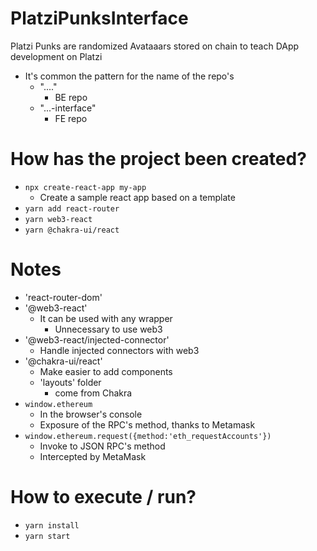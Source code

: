 # PlatziPunksInterface

Platzi Punks are randomized Avataaars stored on chain to teach DApp development on Platzi
* It's common the pattern for the name of the repo's
  * "...."
    * BE repo
  * "...-interface"
    * FE repo


# How has the project been created?
* `npx create-react-app my-app`
  * Create a sample react app based on a template
* `yarn add react-router`
* `yarn web3-react`
* `yarn @chakra-ui/react`

# Notes
* 'react-router-dom'
* '@web3-react'
  * It can be used with any wrapper
    * Unnecessary to use web3
* '@web3-react/injected-connector'
  * Handle injected connectors with web3
* '@chakra-ui/react'
  * Make easier to add components
  * 'layouts' folder
    * come from Chakra
* `window.ethereum`
  * In the browser's console
  * Exposure of the RPC's method, thanks to Metamask
* `window.ethereum.request({method:'eth_requestAccounts'})`
  * Invoke to JSON RPC's method
  * Intercepted by MetaMask

# How to execute / run?
* `yarn install`
* `yarn start`